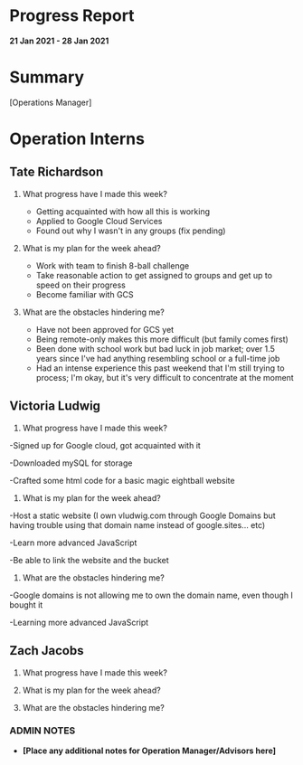 # Progress Report

**21 Jan 2021 - 28 Jan 2021**

# Summary

[Operations Manager]

# Operation Interns

## Tate Richardson

1. What progress have I made this week?

    * Getting acquainted with how all this is working
    * Applied to Google Cloud Services
    * Found out why I wasn't in any groups (fix pending)

1. What is my plan for the week ahead?

    * Work with team to finish 8-ball challenge
    * Take reasonable action to get assigned to groups and get up to speed on
    their progress
    * Become familiar with GCS

1. What are the obstacles hindering me?

    * Have not been approved for GCS yet
    * Being remote-only makes this more difficult (but family comes first)
    * Been done with school work but bad luck in job market;
    over 1.5 years since I've had anything resembling school or a full-time job
    * Had an intense experience this past weekend that I'm still trying to process;
    I'm okay, but it's very difficult to concentrate at the moment

## Victoria Ludwig

1. What progress have I made this week?

-Signed up for Google cloud, got acquainted with it

-Downloaded mySQL for storage

-Crafted some html code for a basic magic eightball website

1. What is my plan for the week ahead?

-Host a static website (I own vludwig.com through Google Domains but having trouble using that domain name instead of google.sites... etc)

-Learn more advanced JavaScript

-Be able to link the website and the bucket


1. What are the obstacles hindering me?

-Google domains is not allowing me to own the domain name, even though I bought it

-Learning more advanced JavaScript

## Zach Jacobs

1. What progress have I made this week?

1. What is my plan for the week ahead?

1. What are the obstacles hindering me?

### ADMIN NOTES

- **[Place any additional notes for Operation Manager/Advisors here]**
